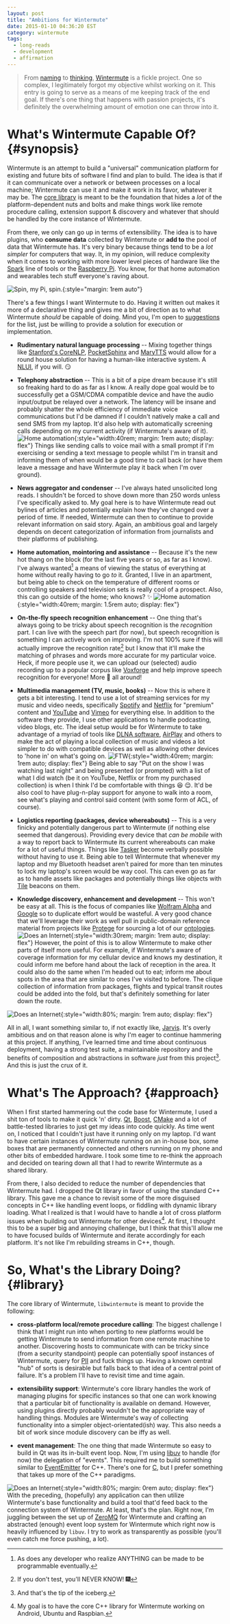 ```yaml
---
layout: post
title: "Ambitions for Wintermute"
date: 2015-01-10 04:36:20 EST
category: wintermute
tags:
  - long-reads
  - development
  - affirmation
---
```


> From [naming](/weblog/wintermutes-the-name/) to
> [thinking](/weblog/the-idea-behind-wintermute/),
> [Wintermute][] is a fickle project. One so complex, I legitimately forgot my
> objective whilst working on it. This entry is going to serve as a means of me
> keeping track of the end goal. If there's one thing that happens with
> passion projects, it's definitely the overwhelming amount of emotion one can
> throw into it.

# What's Wintermute Capable Of? {#synopsis}

Wintermute is an attempt to build a "universal" communication platform for
existing and future bits of software I find and plan to build. The idea is
that if it can communicate over a network or between processes on a local
machine; Wintermute can use it and make it work in its favor, whatever it may
be. The [core library][wintermute] is meant to be the foundation that hides a
_lot_ of the platform-dependent nuts and bolts and make things work like
remote procedure calling, extension support & discovery and whatever that
should be handled by the core instance of Wintermute.

From there, we only can go up in terms of extensibility. The idea is to have
plugins, who **consume data** collected by Wintermute or **add to** the pool
of data that Wintermute has. It's very binary because things tend to be a _lot
simpler_ for computers that way. It, in my opinion, will reduce complexity
when it comes to working with more lower level pieces of hardware like the
[Spark][sparkio] line of tools or the [Raspberry Pi][rpi]. You know, for that
home automation and wearables tech stuff everyone's raving about.

![Spin, my Pi, spin.](/images/rpi-rotate.gif){:style="margin: 1rem auto"}

There's a few things I want Wintermute to do. Having it written out makes it
more of a declarative thing and gives me a bit of direction as to what
Wintermute _should_ be capable of doing. Mind you, I'm open to
[suggestions](#comments) for the list, just be willing to provide a solution
for execution or implementation.

  * **Rudimentary natural language processing** -- Mixing together things like
  [Stanford's CoreNLP][corenlp], [PocketSphinx][cmusphinx] and
  [MaryTTS][marytts] would allow for a round house solution for having
  a human-like interactive system. A [NLUI][], if you will.
  :smirk:

  * **Telephony abstraction** -- This is a bit of a pipe dream because it's
  still so freaking hard to do as far as I know. A really dope goal would be
  to successfully get a GSM/CDMA compatible device and have the audio
  input/output be relayed over a network. The latency will be insane and
  probably shatter the whole efficiency of immediate voice communications but
  I'd be damned if I couldn't natively make a call and send SMS from my
  laptop. It'd also help with automatically screening calls depending on my
  current activity (if Wintermute's aware of it).
  ![Home automation](/images/im3-rdj-robe.gif){:style="width:40rem; margin: 1rem auto; display: flex"}
  Things like sending calls to voice mail with a small prompt if I'm exercising
  or sending a text message to people whilst I'm in transit and informing them
  of when would be a good time to call back (or have them leave a message
  and have Wintermute play it back when I'm over ground).

  * **News aggregator and condenser** -- I've always hated unsolicited long
  reads. I shouldn't be forced to shove down more than 250 words unless I've
  specifically asked to. My goal here is to have Wintermute read out bylines
  of articles and potentially explain how they've changed over a period of
  time. If needed, Wintermute can then to continue to provide relevant
  information on said story. Again, an ambitious goal and largely depends on
  decent categorization of information from journalists and their platforms of
  publishing.

  * **Home automation, mointoring and assistance** -- Because it's the new hot
  thang on the block (for the last five years or so, as far as I know). I've
  always wanted[^3] a means of viewing the status of everything at home
  without really having to go _to_ it. Granted, I live in an apartment, but
  being able to check on the temperature of different rooms or controlling
  speakers and television sets is really cool of a prospect. Also, this can go
  outside of the home; who knows? :sparkles:
  ![Home automation](/images/lame-home-automation.gif){:style="width:40rem; margin: 1.5rem auto; display: flex"}

  * **On-the-fly speech recognition enhancement** -- One thing that's always
  going to be tricky about speech recognition is the _recognition_ part. I can
  live with the speech part (for now), but speech recognition is something I
  can actively work on improving. I'm not 100% sure if this will actually
  improve the recognition rate[^4] but I know that it'll make the matching of
  phrases and words more accurate for my particular voice. Heck, if more
  people use it, we can upload our (selected) audio recording up to a popular
  corpus like [Voxforge][] and help improve speech recognition for everyone!
  More :beers: all around!

  * **Multimedia management (TV, music, books)** -- Now this is where it gets
  a bit interesting. I tend to use a lot of streaming services for my music
  and video needs, specifically [Spotify][] and [Netflix][] for "premium"
  content and [YouTube][] and [Vimeo][] for everything else. In addition to
  the software they provide, I use other applications to handle podcasting,
  video blogs, etc. The ideal setup would be for Wintermute to take advantage
  of a myriad of tools like [DLNA software][], [AirPlay][] and others to make
  the act of playing a local collection of music and videos a lot simpler
  to do with compatible devices as well as allowing other devices to 'hone in'
  on what's going on.
  ![FTW](/images/rdj-deal-with-it.gif){:style="width:40rem; margin: 1rem auto; display: flex"}
  Being able to say "Put on the show I was watching last
  night" and being presented (or prompted) with a list of what I did watch
  (be it on YouTube, Netflix or from my purchased collection) is when I
  think I'd be comfortable with things :laughing: :relieved:. It'd be also
  cool to have plug-n-play support for anyone to walk into a room, see what's
  playing and control said content (with some form of ACL, of course).

  * **Logistics reporting (packages, device whereabouts)** -- This is a very
  finicky and potentially dangerous part to Wintermute (if nothing else seemed
  that dangerous). Providing every device that _can be mobile_ with a way to
  report back to Wintermute its current whereabouts can make for a lot of
  useful things. Things like [Tasker][] become verbally possible without having
  to use it. Being able to tell Wintermute that whenever my laptop and my
  Bluetooth headset aren't paired for more than ten minutes to lock my
  laptop's screen would be way cool. This can even go as far as to handle
  assets like packages and potentially things like objects with [Tile][]
  beacons on them.

  * **Knowledge discovery, enhancement and development** -- This won't be easy
  at all. This is the focus of companies like [Wolfram Alpha][] and [Google][]
  so to duplicate effort would be wasteful. A very good chance that we'll
  leverage their work as well pull in public-domain reference material from
  projects like [Protege][owl] for sourcing a lot of our [ontologies][].
  ![Does an Internet](/images/brb-downloading-the-internet.gif){:style="width:30rem; margin: 1rem auto; display: flex"}
  However, the point of this is to allow Wintermute to make other parts of
  itself more useful. For example, if Wintermute's aware of coverage
  information for my cellular device and knows my destination, it could inform
  me before hand about the lack of reception in the area. It could also do the
  same when I'm headed out to eat; inform me about spots in the area that are
  similar to ones I've visited to before. The clique collection of information
  from packages, flights and typical transit routes could be added into the
  fold, but that's definitely something for later down the route.

![Does an Internet](/images/rdj-im3-haul-suit.gif){:style="width:80%; margin: 1rem auto; display: flex"}

All in all, I want something similar to, if not exactly like, [Jarvis][]. It's
overly ambitious and on that reason alone is why I'm eager to continue
hammering at this project. If anything, I've learned time and time about
continuous deployment, having a strong test suite, a maintainable repository
and the benefits of composition and abstractions in software _just_ from this
project[^1]. And this is just the crux of it.

# What's The Approach? {#approach}

When I first started hammering out the code base for Wintermute, I used a shit
ton of tools to make it quick 'n' dirty. [Qt][], [Boost][], [CMake][] and a lot of
battle-tested libraries to just get my ideas into code quickly. As time went
on, I noticed that I couldn't just have it running only on my laptop. I'd want
to have certain instances of Wintermute running on an in-house box, some
boxes that are permanently connected and others running on my phone and other
bits of embedded hardware. I took some time to re-think the approach and
decided on tearing down all that I had to rewrite Wintermute as a shared
library.

From there, I also decided to reduce the number of dependencies that
Wintermute had. I dropped the Qt library in favor of using the standard
C++ library. This gave me a chance to revisit some of the more disguised
concepts in C++ like handling event loops, or fiddling with dynamic library
loading. What I realized is that I would have to handle a lot of cross
platform issues when building out Wintermute for other devices[^2]. At first,
I thought this to be a super big and annoying challenge, but I think that
this'll allow me to have focused builds of Wintermute and iterate accordingly
for each platform. It's not like I'm rebuilding streams in C++, though.

# So, What's the Library Doing? {#library}

The core library of Wintermute, `libwintermute` is meant to provide the
following:

  * **cross-platform local/remote procedure calling**: The biggest challenge
  I think that I might run into when porting to new platforms would be getting
  Wintermute to send information from one remote machine to another. Discovering
  hosts to communicate with can be tricky since (from a security standpoint)
  people can potentially spoof instances of Wintermute, query for [PII][]
  and fuck things up. Having a known central "hub" of sorts is desirable
  but falls back to that idea of a central point of failure. It's a problem
  I'll have to revisit time and time again.

  * **extensibility support**: Wintermute's core library handles the work of
  managing plugins for specific instances so that one can work knowing that a
  particular bit of functionality is available on demand. However, using
  plugins directly probably wouldn't be the appropriate way of handling
  things. Modules are Wintermute's way of collecting functionality into a
  simpler object-orientated(ish) way. This also needs a bit of work since
  module discovery can be iffy as well.

  * **event management**: The one thing that made Wintermute so easy to build
  in Qt was its in-built event loop. Now, I'm using [libuv][] to handle (for
  now) the delegation of "events". This required me to build something similar
  to [EventEmitter][] for C++. There's one for [C][uvemitter], but I prefer
  something that takes up more of the C++ paradigms.

![Does an Internet](/images/im1-jericho.gif){:style="width:80%; margin: 0rem auto; display: flex"}
With the preceding, (hopefully) any application can then utilize
Wintermute's base functionality and build a tool that'd feed back to
the connection system of Wintermute. At least, that's the plan. Right now,
I'm juggling between the set up of [ZeroMQ][] for Wintermute and crafting
an abstracted (enough) event loop system for Wintermute which right now
is heavily influenced by `libuv`. I try to work as transparently as possible
(you'll even catch me force pushing, a lot).

[wintermute]: https://github.com/jalcine/wintermute
[akonadi]: http://kde.org
[pocketsphinx]: http://sourceforge.net
[mitie]: https://github.com/mit-nlp/MITIE
[scnlp]: http://nlp.stanford.edu/software/index.shtml
[pii]: http://www.wikiwand.com/en/Personally_identifiable_information
[libuv]: https://github.com/libuv/libuv
[EventEmitter]: http://nodejs.org/api/events.html
[uvemitter]: https://github.com/jwerle/uv-emitter
[sparkio]: https://www.spark.io/
[rpi]: http://www.raspberrypi.org/products/model-b-plus/
[corenlp]: https://github.com/stanfordnlp/CoreNLP
[cmusphinx]: http://cmusphinx.sourceforge.net
[marytts]: http://mary.dfki.de/
[nlui]: http://www.wikiwand.com/en/Natural_language_user_interface
[youtube]: https://www.youtube.com/user/TheJackyalcine
[vimeo]: https://vimeo.com/jackyalcine
[spotify]: https://play.spotify.com/user/122054255
[netflix]: https://netflix.com
[voxforge]: http://www.voxforge.org/
[airplay]: https://github.com/juhovh/shairplay
[dlna software]: http://sourceforge.net/projects/minidlna/
[tasker]: https://play.google.com/store/apps/details?id=net.dinglisch.android.taskerm
[tile]: https://www.thetileapp.com/
[wolfram alpha]: http://www.wolframalpha.com/
[owl]: http://protegewiki.stanford.edu/wiki/Protege_Ontology_Library
[google]: http://www.google.com/insidesearch/features/search/knowledge.html
[ontologies]: https://duckduckgo.com/Ontology_%28information_science%29?ia=about
[jarvis]: https://duckduckgo.com/Edwin_Jarvis?ia=about
[qt]: http://www.qt.io/
[boost]: http://www.boost.org
[cmake]: http://www.cmake.org
[zeromq]: http://zeromq.org
[^1]: And that's the tip of the iceberg.
[^2]: My goal is to have the core C++ library for Wintermute working on Android, Ubuntu and Raspbian.
[^3]: As does any developer who realize ANYTHING can be made to be programmable eventually.
[^4]: If you don't test, you'll NEVER KNOW! :fireworks:
